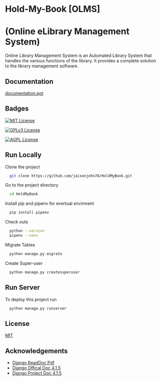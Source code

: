 
# Hold-My-Book [OLMS]
# (Online eLibrary Management System)

Online Library Management System is an Automated Library System that handles the various functions of the library. It provides a complete solution to the library management software.

## Documentation

[documentation.ppt](https://linktodocumentation)


## Badges

[![MIT License](https://img.shields.io/badge/License-MIT-green.svg)](https://choosealicense.com/licenses/mit/) 

[![GPLv3 License](https://img.shields.io/badge/License-GPL%20v3-yellow.svg)](https://opensource.org/licenses/)

[![AGPL License](https://img.shields.io/badge/license-AGPL-blue.svg)](http://www.gnu.org/licenses/agpl-3.0)


## Run Locally

Clone the project

```bash
  git clone https://github.com/jaisonjohn78/HoldMyBook.git
```

Go to the project directory

```bash
  cd HoldMyBook
```

Install pip and pipenv for evertual envirment

```bash
  pip install pipenv
```

Check outs
```bash
  python --version
  pipenv --venv
```


Migrate Tables
```bash
  python manage.py migrate
```

Create Super-user
```bash
  python manage.py createsuperuser
```



## Run Server

To deploy this project run

```bash
  python manage.py runserver
```


## License

[MIT](https://choosealicense.com/licenses/mit/)


## Acknowledgements

 - [Django ReadDoc Pdf](https://buildmedia.readthedocs.org/media/pdf/django/3.0.x/django.pdf)
 - [Django Offical Doc 4.1.5](https://docs.djangoproject.com/en/4.1/)
 - [Django Project Doc 4.1.5](https://www.djangoproject.com/start/)

